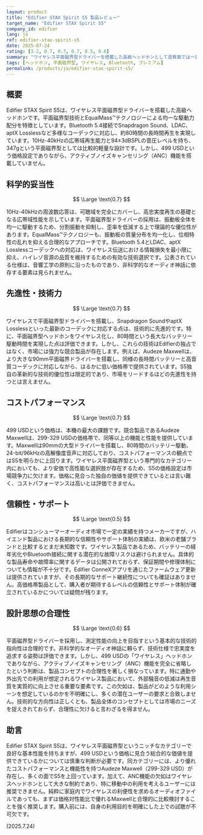 ```yaml
---
layout: product
title: "Edifier STAX Spirit S5 製品レビュー"
target_name: "Edifier STAX Spirit S5"
company_id: edifier
lang: ja
ref: edifier-stax-spirit-s5
date: 2025-07-24
rating: [3.2, 0.7, 0.7, 0.7, 0.5, 0.6]
summary: "ワイヤレス平面磁界型ドライバーを搭載した高級ヘッドホンとして音質面では一定の評価が可能なものの、499 USDという価格に見合わない機能性の欠如（特にANC非搭載）と、コストパフォーマンスに優れた競合の存在により、総合的な価値に厳しい課題を持つ製品です。"
tags: [ヘッドホン, 平面磁界型, ワイヤレス, Bluetooth, プレミアム]
permalink: /products/ja/edifier-stax-spirit-s5/
---
```


## 概要

Edifier STAX Spirit S5は、ワイヤレス平面磁界型ドライバーを搭載した高級ヘッドホンです。平面磁界型技術とEqualMass™テクノロジーによる均一な駆動力配分を特徴としています。Bluetooth 5.4接続でSnapdragon Sound、LDAC、aptX Losslessなど多様なコーデックに対応し、約80時間の長時間再生を実現しています。10Hz-40kHzの広帯域再生能力と94±3dBSPLの音圧レベルを持ち、347gという平面磁界型としては比較的軽量な設計です。しかし、499 USDという価格設定でありながら、アクティブノイズキャンセリング（ANC）機能を搭載していません。

## 科学的妥当性

$$ \Large \text{0.7} $$

10Hz-40kHzの周波数応答は、可聴域を完全にカバーし、高忠実度再生の基礎となる広帯域性能を示しています。平面磁界型ドライバーの採用は、振動板全体を均一に駆動するため、分割振動を抑制し、歪率を低減する上で理論的な優位性があります。EqualMass™テクノロジーも、振動板の質量分布を均一化し、位相特性の乱れを抑える合理的なアプローチです。Bluetooth 5.4とLDAC、aptX Losslessコーデックへの対応は、ワイヤレス伝送における情報損失を最小限に抑え、ハイレゾ音源の品質を維持するための有効な技術選択です。公表されている仕様は、音響工学の原則に沿ったものであり、非科学的なオーディオ神話に依存する要素は見られません。

## 先進性・技術力

$$ \Large \text{0.7} $$

ワイヤレスで平面磁界型ドライバーを搭載し、Snapdragon SoundやaptX Losslessといった最新のコーデックに対応する点は、技術的に先進的です。特に、平面磁界型ヘッドホンをワイヤレス化し、80時間という長大なバッテリー駆動時間を実現した点は評価できます。しかし、これらの技術はEdifierの独占ではなく、市場には強力な競合製品が存在します。例えば、Audeze Maxwellは、より大きな90mm平面磁界ドライバーを搭載し、同様の長時間バッテリーと高音質コーデックに対応しながら、はるかに低い価格帯で提供されています。S5独自の革新的な技術的優位性は限定的であり、市場をリードするほどの先進性を持つとは言えません。

## コストパフォーマンス

$$ \Large \text{0.7} $$

499 USDという価格は、本機の最大の課題です。競合製品であるAudeze Maxwellは、299-329 USDの価格帯で、同等以上の機能と性能を提供しています。Maxwellは90mmの大型ドライバーを搭載し、80時間のバッテリー駆動、24-bit/96kHzの高解像度音声に対応しており、コストパフォーマンスの観点ではS5を明らかに上回ります。ワイヤレス平面磁界型という専門的なカテゴリー内においても、より安価で高性能な選択肢が存在するため、S5の価格設定は市場競争力に欠けます。価格に見合った独自の価値を提供できているとは言い難く、コストパフォーマンスは高いとは評価できません。

## 信頼性・サポート

$$ \Large \text{0.5} $$

Edifierはコンシューマーオーディオ市場で一定の実績を持つメーカーですが、ハイエンド製品における長期的な信頼性やサポート体制の実績は、欧米の老舗ブランドと比較するとまだ未知数です。ワイヤレス製品であるため、バッテリーの経年劣化やBluetooth接続に関する潜在的な故障リスクは避けられません。具体的な製品寿命や故障率に関するデータは公開されておらず、保証期間や修理体制についても情報が不十分です。Edifier ConneXアプリを通じたファームウェア更新は提供されていますが、その長期的なサポート継続性についても確証はありません。高価格帯製品として、購入者が期待するレベルの信頼性とサポート体制が確立されているかについては疑問が残ります。

## 設計思想の合理性

$$ \Large \text{0.6} $$

平面磁界型ドライバーを採用し、測定性能の向上を目指すという基本的な技術的指向性は合理的です。非科学的なオーディオ神話に頼らず、技術仕様で忠実度を追求する姿勢は評価できます。しかし、499 USDの「ワイヤレス」ヘッドホンでありながら、アクティブノイズキャンセリング（ANC）機能を完全に省略したという判断は、製品コンセプトの合理性を著しく損なっています。特に通勤や外出先での利用が想定されるワイヤレス製品において、外部騒音の低減は再生音質を実質的に向上させる重要な要素です。この欠如は、製品がどのような利用シーンを想定しているのかを不明確にし、多くの潜在ユーザーの要求と合致しません。技術的な方向性は正しくとも、製品全体のコンセプトとしては市場のニーズを捉えきれておらず、合理性に欠けると言わざるを得ません。

## 助言

Edifier STAX Spirit S5は、ワイヤレス平面磁界型というニッチなカテゴリーで良好な基本性能を持ちますが、499 USDという価格に見合う総合的な価値を提供できているかについては慎重な判断が必要です。同カテゴリーには、より優れたコストパフォーマンスと機能性を持つAudeze Maxwell（299-329 USD）が存在し、多くの面でS5を上回っています。加えて、ANC機能の欠如はワイヤレスヘッドホンとして大きな制約であり、特に移動中の利用を考えるユーザーには推奨できません。純粋に家庭内でワイヤレスの利便性を求めるオーディオファイルであっても、まずは価格対性能比で優れるMaxwellと合理的に比較検討することを強く推奨します。購入前には、自身の利用目的を明確にした上での試聴が不可欠です。

(2025.7.24)

